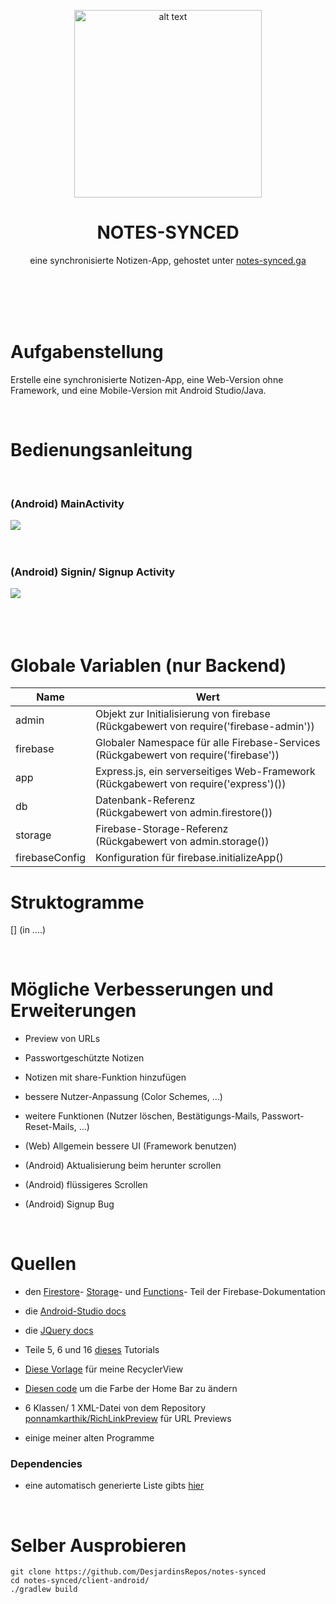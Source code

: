 <p align="center">
   <img src="https://i.pinimg.com/originals/91/f3/e0/91f3e06d665633d6aa79b33f941739f4.png" alt="alt text" width="300"/>
   <h1 align="center">NOTES-SYNCED</h1>
   <p align="center">eine synchronisierte Notizen-App, gehostet unter <a href="https://notes-synced.web.app">notes-synced.ga</a></p>
   <br/><br/><br/><br/>
</p>


# Aufgabenstellung

Erstelle eine synchronisierte Notizen-App, eine Web-Version ohne Framework, und eine Mobile-Version mit Android Studio/Java.



<br/>

# Bedienungsanleitung
<br/>

### (Android) MainActivity
<img src="https://firebasestorage.googleapis.com/v0/b/notes-synced.appspot.com/o/info-main.png?alt=media&token=12295342-55b5-41ce-8932-62676e49faaa"/>
<br/><br/><br/>

### (Android) Signin/ Signup Activity
<img src="https://firebasestorage.googleapis.com/v0/b/notes-synced.appspot.com/o/info-anmelden.png?alt=media&token=90af8a21-7db6-4e40-8d74-f059bf78d65f"/>
<br/><br/><br/>

<br/>

# Globale Variablen (nur Backend)

| Name           | Wert                                            |
|----------------|-------------------------------------------------|
| admin          | Objekt zur Initialisierung von firebase <br/> (Rückgabewert von require('firebase-admin'))|
| firebase       | Globaler Namespace für alle Firebase-Services <br/> (Rückgabewert von require('firebase'))|
| app            | Express.js, ein serverseitiges Web-Framework <br/> (Rückgabewert von require('express')())|
| db             | Datenbank-Referenz <br/> (Rückgabewert von admin.firestore())|
| storage        | Firebase-Storage-Referenz <br/> (Rückgabewert von admin.storage())|
| firebaseConfig | Konfiguration für firebase.initializeApp() |


# Struktogramme
[] (in ....)



<br/>

# Mögliche Verbesserungen und Erweiterungen

- Preview von URLs

- Passwortgeschützte Notizen

- Notizen mit share-Funktion hinzufügen

- bessere Nutzer-Anpassung (Color Schemes, ...)

- weitere Funktionen (Nutzer löschen, Bestätigungs-Mails, Passwort-Reset-Mails, ...)

- (Web)     Allgemein bessere UI (Framework benutzen)

- (Android) Aktualisierung beim herunter scrollen

- (Android) flüssigeres Scrollen

- (Android) Signup Bug


<br/>

# Quellen

- den [Firestore](https://firebase.google.com/docs/firestore)- [Storage](https://firebase.google.com/docs/storage)- und [Functions](https://firebase.google.com/docs/functions)- Teil der Firebase-Dokumentation

- die [Android-Studio docs](https://developer.android.com/docs)

- die [JQuery docs](https://jquery.com/)

- Teile 5, 6 und 16 [dieses](https://www.youtube.com/watch?v=hVJe51Z67Bo&list=PLdHg5T0SNpN2NimxW3piNqEVBWtXcraz-&index=1) Tutorials

- [Diese Vorlage](https://stackoverflow.com/questions/40584424/simple-android-recyclerview-example) für meine RecyclerView

- [Diesen code](https://stackoverflow.com/questions/27839105/android-lollipop-change-navigation-bar-color) um die Farbe der Home Bar zu ändern

- 6 Klassen/ 1 XML-Datei von dem Repository [ponnamkarthik/RichLinkPreview](https://github.com/ponnamkarthik/RichLinkPreview) für URL Previews

- einige meiner alten Programme

### Dependencies

- eine automatisch generierte Liste gibts [hier](https://github.com/DesjardinsRepos/notes-synced/network/dependencies)



<br/>

# Selber Ausprobieren

    git clone https://github.com/DesjardinsRepos/notes-synced
    cd notes-synced/client-android/
    ./gradlew build
